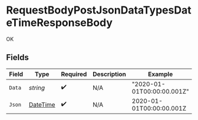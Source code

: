# RequestBodyPostJsonDataTypesDateTimeResponseBody

OK


## Fields

| Field                                                                                 | Type                                                                                  | Required                                                                              | Description                                                                           | Example                                                                               |
| ------------------------------------------------------------------------------------- | ------------------------------------------------------------------------------------- | ------------------------------------------------------------------------------------- | ------------------------------------------------------------------------------------- | ------------------------------------------------------------------------------------- |
| `Data`                                                                                | *string*                                                                              | :heavy_check_mark:                                                                    | N/A                                                                                   | "2020-01-01T00:00:00.001Z"                                                            |
| `Json`                                                                                | [DateTime](https://learn.microsoft.com/en-us/dotnet/api/system.datetime?view=net-5.0) | :heavy_check_mark:                                                                    | N/A                                                                                   | 2020-01-01T00:00:00.001Z                                                              |